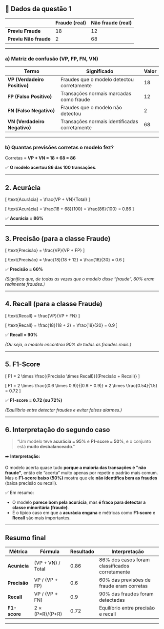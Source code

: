 ## 🧩 **Dados da questão 1**

|                       | Fraude (real) | Não fraude (real) |
| --------------------- | ------------- | ----------------- |
| **Previu Fraude**     | 18            | 12                |
| **Previu Não fraude** | 2             | 68                |

---

### **a) Matriz de confusão (VP, FP, FN, VN)**

| Termo                        | Significado                                   | Valor |
| ---------------------------- | --------------------------------------------- | ----- |
| **VP (Verdadeiro Positivo)** | Fraudes que o modelo detectou corretamente    | 18    |
| **FP (Falso Positivo)**      | Transações normais marcadas como fraude       | 12    |
| **FN (Falso Negativo)**      | Fraudes que o modelo não detectou             | 2     |
| **VN (Verdadeiro Negativo)** | Transações normais identificadas corretamente | 68    |

---

### **b) Quantas previsões corretas o modelo fez?**

Corretas = **VP + VN = 18 + 68 = 86**

✅ **O modelo acertou 86 das 100 transações.**

---

## **2. Acurácia**

[
\text{Acurácia} = \frac{VP + VN}{Total}
]

[
\text{Acurácia} = \frac{18 + 68}{100} = \frac{86}{100} = 0.86
]

✅ **Acurácia = 86%**

---

## **3. Precisão (para a classe Fraude)**

[
\text{Precisão} = \frac{VP}{VP + FP}
]

[
\text{Precisão} = \frac{18}{18 + 12} = \frac{18}{30} = 0.6
]

✅ **Precisão = 60%**

*(Significa que, de todas as vezes que o modelo disse “fraude”, 60% eram realmente fraudes.)*

---

## **4. Recall (para a classe Fraude)**

[
\text{Recall} = \frac{VP}{VP + FN}
]

[
\text{Recall} = \frac{18}{18 + 2} = \frac{18}{20} = 0.9
]

✅ **Recall = 90%**

*(Ou seja, o modelo encontrou 90% de todas as fraudes reais.)*

---

## **5. F1-Score**

[
F1 = 2 \times \frac{(Precisão \times Recall)}{(Precisão + Recall)}
]

[
F1 = 2 \times \frac{(0.6 \times 0.9)}{(0.6 + 0.9)} = 2 \times \frac{0.54}{1.5} = 0.72
]

✅ **F1-score = 0.72 (ou 72%)**

*(Equilíbrio entre detectar fraudes e evitar falsos alarmes.)*

---

## **6. Interpretação do segundo caso**

> “Um modelo teve **acurácia = 95%** e **F1-score = 50%**, e o conjunto está **muito desbalanceado**.”

➡️ **Interpretação:**

O modelo acerta quase tudo **porque a maioria das transações é "não fraude"**, então ele “acerta” muito apenas por repetir o padrão mais comum.
Mas o **F1-score baixo (50%)** mostra que ele **não identifica bem as fraudes** (baixa precisão ou recall).

✅ Em resumo:

* O modelo **parece bom pela acurácia**, mas **é fraco para detectar a classe minoritária (fraude)**.
* É o típico caso em que a **acurácia engana** e métricas como **F1-score** e **Recall** são mais importantes.

---

## **Resumo final**

| Métrica      | Fórmula           | Resultado | Interpretação                                  |
| ------------ | ----------------- | --------- | ---------------------------------------------- |
| **Acurácia** | (VP + VN) / Total | 0.86      | 86% dos casos foram classificados corretamente |
| **Precisão** | VP / (VP + FP)    | 0.6       | 60% das previsões de fraude eram corretas      |
| **Recall**   | VP / (VP + FN)    | 0.9       | 90% das fraudes foram detectadas               |
| **F1-score** | 2 × (P×R)/(P+R)   | 0.72      | Equilíbrio entre precisão e recall             |

---


